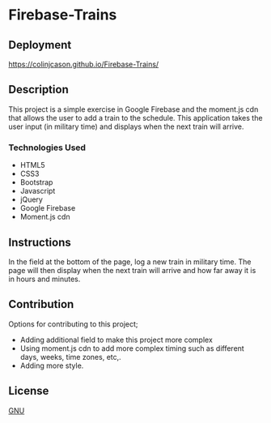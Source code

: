 # Firebase-Trains

## Deployment
https://colinjcason.github.io/Firebase-Trains/

## Description
This project is a simple exercise in Google Firebase and the moment.js cdn that allows the user to add a train to the schedule.
This application takes the user input (in military time) and displays when the next train will arrive.

### Technologies Used
* HTML5
* CSS3
* Bootstrap
* Javascript
* jQuery
* Google Firebase
* Moment.js cdn

## Instructions
In the field at the bottom of the page, log a new train in military time. The page will then display when the next train will arrive and how far away it is in hours and minutes.

## Contribution
Options for contributing to this project;
* Adding additional field to make this project more complex
* Using moment.js cdn to add more complex timing such as different days, weeks, time zones, etc,.
* Adding more style.

## License
[GNU](https://github.com/colinjcason/Firebase-Trains/blob/master/LICENSE)
